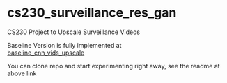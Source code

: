 # cs230_surveillance_res_gan
CS230 Project to Upscale Surveillance Videos

Baseline Version is fully implemented at  
[baseline_cnn_vids_upscale](https://github.com/cyberutkarsh/cs230_surveillance_res_gan/tree/main/baseline_cnn_vids_upscale)

You can clone repo and start experimenting right away, see the readme at above link

